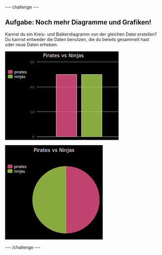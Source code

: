 --- challenge ---
## Aufgabe: Noch mehr Diagramme und Grafiken! 

Kannst du ein Kreis- und Balkendiagramm von der gleichen Datei erstellen? Du kannst entweder die Daten benutzen, die du bereits gesammelt hast oder neue Daten erheben. 

![screenshot](images/pets-pn-bar.png)

![screenshot](images/pets-pn.png)

--- /challenge ---



